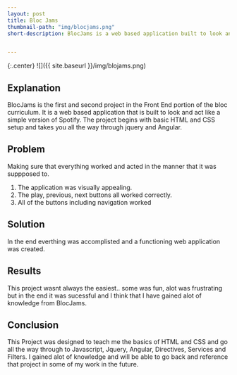 ```yaml
---
layout: post
title: Bloc Jams
thumbnail-path: "img/blocjams.png"
short-description: BlocJams is a web based application built to look and act similar to Spotify.


---
```


{:.center}
![]({{ site.baseurl }}/img/blojams.png)

## Explanation

BlocJams is the first and second project in the Front End portion of the bloc curriculum. It is a web based application that is built to look and act like a simple version of Spotify. 
The project begins with basic HTML and CSS setup and takes you all the way through jquery and Angular. 


## Problem

Making sure that everything worked and acted in the manner that it was suppposed to.

1. The application was visually appealing.
2. The play, previous, next buttons all worked correctly.
3. All of the buttons including navigation worked

## Solution

In the end everthing was accomplisted and a functioning web application was created.

## Results

This project wasnt always the easiest.. some was fun, alot was frustrating but in the end it was sucessful and I think that I have gained alot of knowledge from BlocJams.


## Conclusion

This Project was designed to teach me the basics of HTML and CSS and go all the way through to Javascript, Jquery, Angular, Directives, Services and Filters. I gained alot of knowledge and will be able to go back and reference that project in some of my work in the future. 
